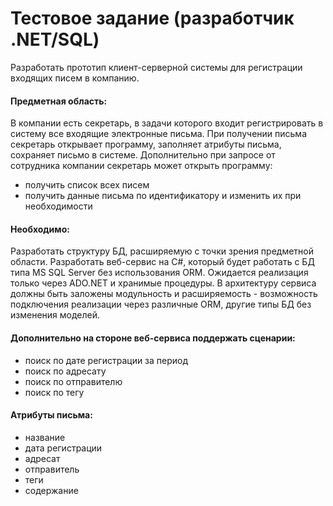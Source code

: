 # Тестовое задание (разработчик .NET/SQL)

Разработать прототип клиент-серверной системы для регистрации входящих писем в компанию.

#### Предметная область:

В компании есть секретарь, в задачи которого входит регистрировать в систему все входящие электронные письма. При получении письма секретарь открывает программу, заполняет атрибуты письма, сохраняет письмо в системе. Дополнительно при запросе от сотрудника компании секретарь может открыть программу:
  - получить список всех писем
  - получить данные письма по идентификатору и изменить их при необходимости

#### Необходимо:

Разработать структуру БД, расширяемую с точки зрения предметной области. Разработать веб-сервис на C#, который будет работать с БД типа MS SQL Server без использования ORM. Ожидается реализация только через ADO.NET и хранимые процедуры. В архитектуру сервиса должны быть заложены модульность и расширяемость - возможность подключения реализации через различные ORM, другие типы БД без изменения моделей.

#### Дополнительно на стороне веб-сервиса поддержать сценарии:
  - поиск по дате регистрации за период
  - поиск по адресату
  - поиск по отправителю
  - поиск по тегу

#### Атрибуты письма:
  - название
  - дата регистрации
  - адресат
  - отправитель
  - теги
  - содержание
